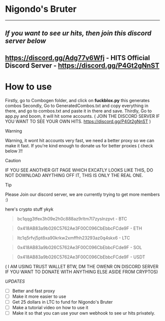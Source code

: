 # Nigondo's Bruter
-----------------

***If you want to see ur hits, then join this discord server below***
------------
https://discord.gg/Adg77v6Wfj - HITS
Official Discord Server - https://discord.gg/P4Gt2gNnST
------------

# How to use

Firstly, go to Combogen folder, and click on **fuckblox.py** this generates combos
Secondly, Go to GeneratedCombos.txt and copy everything in there, and go to combos.txt and paste it in there and save.
Thirdly, Go to app.py and boom, it will hit some accounts.
( JOIN THE DISCORD SERVER IF YOU WANT TO SEE YOUR OWN HITS. https://discord.gg/P4Gt2gNnST )


> [!WARNING]
> Warning, it wont hit accounts very fast, we need a better proxy so we can make it fast. If you're kind enough to donate us for better proxies ( check below )!!

> [!CAUTION]
> IF YOU SEE ANOTHER GIT PAGE WHICH EXCATLY LOOKS LIKE THIS, DO NOT DOWNLOAD ANYTHING OFF IT, THIS IS ONLY THE REAL ONE.

> [!TIP]
> Please Join our discord server, we are currently trying to get more members :)



here's crypto stuff ykyk

> bc1qqg3tfex3h09e2h0c888az9rltm7l7zyslnzpvt - BTC

> 0x418AB83a9b026C5762Ae3F00C096CbEbbcFCde9F - ETH

> ltc1q5rfvj5pt8xa90krkw2xmffhh23293az0q4skx6 - LTC

> 0x418AB83a9b026C5762Ae3F00C096CbEbbcFCde9F - SOL

> 0x418AB83a9b026C5762Ae3F00C096CbEbbcFCde9F - USDT 

( I AM USING TRUST WALLET BTW, DM THE OWENR ON DISCORD SERVER IF YOU WANT TO DONATE WITH ANYTHING ELSE ASIDE FROM CRYPTOS)


*UPDATES*

- [ ] Better and fast proxy
- [ ] Make it more easier to use
- [ ] Get 25 dollars in LTC to fund for Nigondo's Bruter
- [ ] Make a tutorial video on how to use it
- [ ] Make it so that you can use your own webhook to see ur hits privately.
